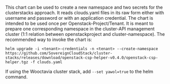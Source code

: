 This chart can be used to create a new namespace and two secrets for the clusterstacks approach. It reads clouds.yaml files in its raw form either with username and password or with an application credential. The chart is intended to be used once per Openstack-Project/Tenant. It is meant to prepare one corresponding namespace in the cluster-API management cluster (1:1 relation between openstackproject and cluster-namespace). The recommended way to invoke the chart is:

```
helm upgrade -i <tenant>-credentials -n <tenant> --create-namespace https://github.com/SovereignCloudStack/cluster-stacks/releases/download/openstack-csp-helper-v0.4.0/openstack-csp-helper.tgz -f clouds.yaml
```

If using the Wooctavia cluster stack, add `--set yawol=true` to the helm command.
